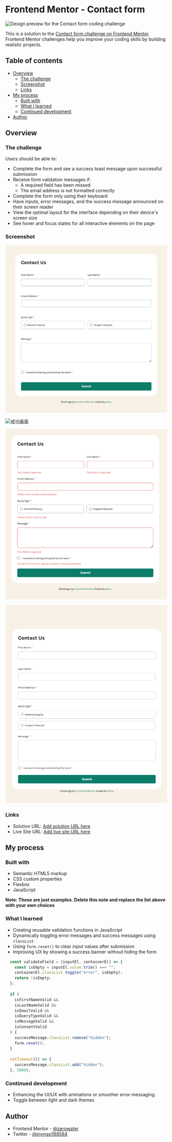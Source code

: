 # Frontend Mentor - Contact form

![Design preview for the Contact form coding challenge](./design/desktop-preview.jpg)

This is a solution to the [Contact form challenge on Frontend Mentor](https://www.frontendmentor.io/challenges/contact-form--G-hYlqKJj). Frontend Mentor challenges help you improve your coding skills by building realistic projects.

## Table of contents

- [Overview](#overview)
  - [The challenge](#the-challenge)
  - [Screenshot](#screenshot)
  - [Links](#links)
- [My process](#my-process)
  - [Built with](#built-with)
  - [What I learned](#what-i-learned)
  - [Continued development](#continued-development)
- [Author](#author)

## Overview

### The challenge

Users should be able to:

- Complete the form and see a success toast message upon successful submission
- Receive form validation messages if:
  - A required field has been missed
  - The email address is not formatted correctly
- Complete the form only using their keyboard
- Have inputs, error messages, and the success message announced on their screen reader
- View the optimal layout for the interface depending on their device's screen size
- See hover and focus states for all interactive elements on the page

### Screenshot

![全体画面](./screenshots/全体画面.png)

![成功画面](./screenshots/成功メッセージ.png.png)

![エラー画面](./screenshots/エラー画面.png)

![スマホ画面](./screenshots/モバイル画面.png)

### Links

- Solution URL: [Add solution URL here](https://your-solution-url.com)
- Live Site URL: [Add live site URL here](https://your-live-site-url.com)

## My process

### Built with

- Semantic HTML5 markup
- CSS custom properties
- Flexbox
- JavaScript

**Note: These are just examples. Delete this note and replace the list above with your own choices**

### What I learned

- Creating reusable validation functions in JavaScript
- Dynamically toggling error messages and success messages using `classList`
- Using `form.reset()` to clear input values after submission
- Improving UX by showing a success banner without hiding the form

```JavaScript
  const validateField = (inputEl, containerEl) => {
    const isEmpty = inputEl.value.trim() === "";
    containerEl.classList.toggle("error", isEmpty);
    return !isEmpty;
  };

  if (
    isFirstNameValid &&
    isLastNameValid &&
    isEmailValid &&
    isQueryTypeValid &&
    isMessageValid &&
    isConsentValid
  ) {
    successMessage.classList.remove("hidden");
    form.reset();
  }

  setTimeout(() => {
    successMessage.classList.add("hidden");
  }, 5000);
```

### Continued development

- Enhancing the UI/UX with animations or smoother error messaging.
- Toggle between light and dark themes

## Author

- Frontend Mentor - [@zerowater](https://www.frontendmentor.io/profile/zerowater4704)
- Twitter - [@jnyngxi188584](https://www.x.com/jnyngxi188584)
